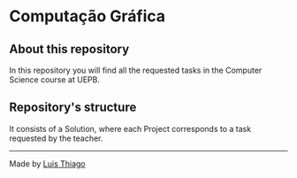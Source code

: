 # Computação Gráfica

## About this repository

In this repository you will find all the requested tasks in the Computer Science course at UEPB.

## Repository's structure

It consists of a Solution, where each Project corresponds to a task requested by the teacher.

---

Made by [Luis Thiago](https://github.com/LThiago)
